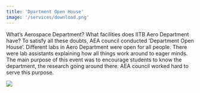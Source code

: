 ```yaml
---
title: 'Dpartment Open House'
image: '/services/download.png'
---
```


What’s Aerospace Department? What facilities does IITB Aero Department have? To satisfy all these doubts, AEA council conducted ‘Department Open House’. Different labs in Aero Department were open for all people. There were lab assistants explaining how all things work around to eager minds. The main purpose of this event was to encourage students to know the department, the research going around there. AEA council worked hard to serve this purpose.

<img src="https://www.google.com/imgres?imgurl=https%3A%2F%2Fcdn.hasselblad.com%2Fsamples%2FB0001395.jpg&imgrefurl=https%3A%2F%2Fwww.hasselblad.com%2Flearn%2Fsample-images%2F&docid=IpaKoA5r_HJbLM&tbnid=LQ8Uhr8_QwPEtM%3A&vet=10ahUKEwjxv6ad6PHmAhVWAXIKHX0hCQAQMwhzKAAwAA..i&w=8272&h=6200&bih=669&biw=1299&q=sample%20images&ved=0ahUKEwjxv6ad6PHmAhVWAXIKHX0hCQAQMwhzKAAwAA&iact=mrc&uact=8">
